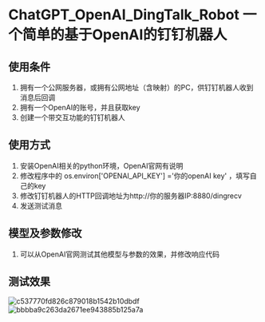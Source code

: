 # ChatGPT_OpenAI_DingTalk_Robot 一个简单的基于OpenAI的钉钉机器人
## 使用条件
1. 拥有一个公网服务器，或拥有公网地址（含映射）的PC，供钉钉机器人收到消息后回调
2. 拥有一个OpenAI的账号，并且获取key
3. 创建一个带交互功能的钉钉机器人

## 使用方式
1. 安装OpenAI相关的python环境，OpenAI官网有说明
2. 修改程序中的 os.environ['OPENAI_API_KEY'] ='你的openAI key' ，填写自己的key
3. 修改钉钉机器人的HTTP回调地址为http://你的服务器IP:8880/dingrecv
4. 发送测试消息

## 模型及参数修改
1. 可以从OpenAI官网测试其他模型与参数的效果，并修改响应代码

## 测试效果
![c537770fd826c879018b1542b10dbdf](https://user-images.githubusercontent.com/58980928/206437335-beff885a-e167-472f-a2ff-8b0c779f762e.jpg)
![bbbba9c263da2671ee943885b125a7a](https://user-images.githubusercontent.com/58980928/206437756-8f7231c0-d62b-4ca6-afd9-cd88149b11a3.jpg)

